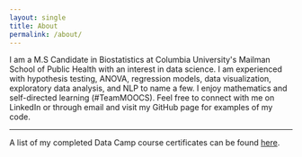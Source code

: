 ```yaml
---
layout: single
title: About
permalink: /about/
---
```


I am a M.S Candidate in Biostatistics at Columbia University's Mailman School of Public Health with an interest in data science. I am experienced with hypothesis testing, ANOVA, regression models, data visualization, exploratory data analysis, and NLP to name a few. I enjoy mathematics and self-directed learning (#TeamMOOCS). Feel free to connect with me on LinkedIn or through email and visit my GitHub page for examples of my code.

---

A list of my completed Data Camp course certificates can be found [here](https://melissa-nunez.github.io/certificates).
